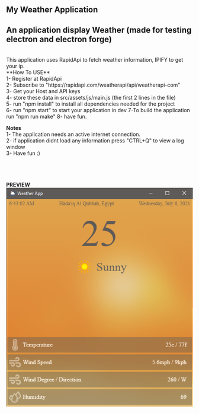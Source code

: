 
## My Weather Application
## An application display Weather (made for testing electron and electron forge)
<br/>
This application uses RapidApi to fetch weather information, IPIFY to get your ip.
<br/>
**How To USE**<br/>
1- Register at RapidApi<br/>
2- Subscribe to "https://rapidapi.com/weatherapi/api/weatherapi-com"<br/>
3- Get your Host and API keys<br/>
4- store these data in src/assets/js/main.js (the first 2 lines in the file)<br/>
5- run "npm install" to install all dependencies needed for the project<br/>
6- run "npm start" to start your application in dev
7-To build the application run "npm run make"
8- have fun.<br/>

**Notes**<br/>
1- The application needs an active internet connection.<br/>
2- if application didnt load any information press "CTRL+Q" to view a log window<br/>
3- Have fun :)<br/>
<br/><br/><br/><br/>
**PREVIEW**
<br/>
![ScreenShot](preview.png)

